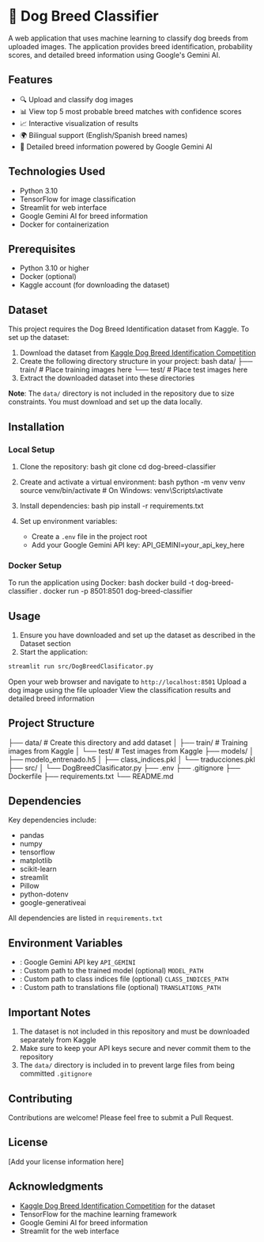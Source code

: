 # 🐾 Dog Breed Classifier

A web application that uses machine learning to classify dog breeds from uploaded images. The application provides breed identification, probability scores, and detailed breed information using Google's Gemini AI.

## Features

- 🔍 Upload and classify dog images
- 📊 View top 5 most probable breed matches with confidence scores
- 📈 Interactive visualization of results
- 🌍 Bilingual support (English/Spanish breed names)
- 🤖 Detailed breed information powered by Google Gemini AI

## Technologies Used

- Python 3.10
- TensorFlow for image classification
- Streamlit for web interface
- Google Gemini AI for breed information
- Docker for containerization

## Prerequisites

- Python 3.10 or higher
- Docker (optional)
- Kaggle account (for downloading the dataset)

## Dataset

This project requires the Dog Breed Identification dataset from Kaggle. To set up the dataset:

1. Download the dataset from [Kaggle Dog Breed Identification Competition](https://www.kaggle.com/competitions/dog-breed-identification/data)
2. Create the following directory structure in your project:
bash data/ ├── train/ # Place training images here └── test/ # Place test images here
3. Extract the downloaded dataset into these directories

**Note**: The `data/` directory is not included in the repository due to size constraints. You must download and set up the data locally.

## Installation

### Local Setup

1. Clone the repository:
bash git clone <repository-url> cd dog-breed-classifier

2. Create and activate a virtual environment:
bash python -m venv venv source venv/bin/activate # On Windows: venv\Scripts\activate

3. Install dependencies:
bash pip install -r requirements.txt

4. Set up environment variables:
   - Create a `.env` file in the project root
   - Add your Google Gemini API key:
API_GEMINI=your_api_key_here

### Docker Setup
To run the application using Docker:
bash docker build -t dog-breed-classifier . docker run -p 8501:8501 dog-breed-classifier

## Usage

1. Ensure you have downloaded and set up the dataset as described in the Dataset section
2. Start the application:
```bash
streamlit run src/DogBreedClasificator.py
```
Open your web browser and navigate to `http://localhost:8501`
Upload a dog image using the file uploader
View the classification results and detailed breed information
## Project Structure

├── data/                    # Create this directory and add dataset
│   ├── train/              # Training images from Kaggle
│   └── test/               # Test images from Kaggle
├── models/
│   ├── modelo_entrenado.h5
│   ├── class_indices.pkl
│   └── traducciones.pkl
├── src/
│   └── DogBreedClasificator.py
├── .env
├── .gitignore
├── Dockerfile
├── requirements.txt
└── README.md

## Dependencies
Key dependencies include:
- pandas
- numpy
- tensorflow
- matplotlib
- scikit-learn
- streamlit
- Pillow
- python-dotenv
- google-generativeai

All dependencies are listed in `requirements.txt`
## Environment Variables
- : Google Gemini API key `API_GEMINI`
- : Custom path to the trained model (optional) `MODEL_PATH`
- : Custom path to class indices file (optional) `CLASS_INDICES_PATH`
- : Custom path to translations file (optional) `TRANSLATIONS_PATH`

## Important Notes
1. The dataset is not included in this repository and must be downloaded separately from Kaggle
2. Make sure to keep your API keys secure and never commit them to the repository
3. The `data/` directory is included in to prevent large files from being committed `.gitignore`

## Contributing
Contributions are welcome! Please feel free to submit a Pull Request.
## License
[Add your license information here]
## Acknowledgments
- [Kaggle Dog Breed Identification Competition](https://www.kaggle.com/competitions/dog-breed-identification/data) for the dataset
- TensorFlow for the machine learning framework
- Google Gemini AI for breed information
- Streamlit for the web interface
